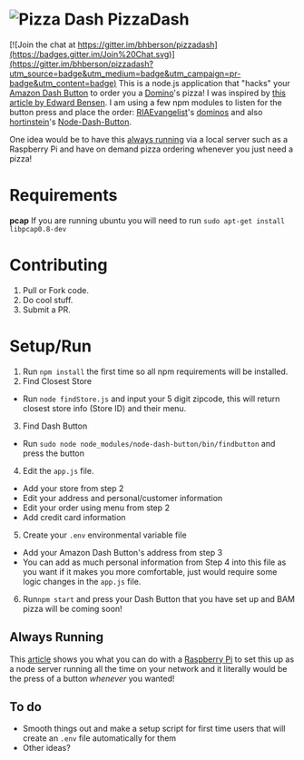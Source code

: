 ![Pizza Dash](http://i.imgur.com/DD944Cz.jpg)
PizzaDash
====

[![Join the chat at https://gitter.im/bhberson/pizzadash](https://badges.gitter.im/Join%20Chat.svg)](https://gitter.im/bhberson/pizzadash?utm_source=badge&utm_medium=badge&utm_campaign=pr-badge&utm_content=badge)
This is a node.js application that "hacks" your [Amazon Dash Button](http://www.amazon.com/dashbutton) to order you a [Domino](https://www.dominos.com/)'s pizza!
I was inspired by [this article by Edward Bensen](https://medium.com/@edwardbenson/how-i-hacked-amazon-s-5-wifi-button-to-track-baby-data-794214b0bdd8).
I am using a few npm modules to listen for the button press and place the order: [RIAEvangelist](https://github.com/RIAEvangelist)'s [dominos](https://github.com/RIAEvangelist/node-dominos-pizza-api) and also [hortinstein](https://github.com/hortinstein)'s [Node-Dash-Button](https://github.com/hortinstein/node-dash-button).

One idea would be to have this [always running](#always-running) via a local server such as a Raspberry Pi and have on demand pizza ordering whenever you just need a pizza!

Requirements
====
__pcap__
If you are running ubuntu you will need to run ` sudo apt-get install libpcap0.8-dev `

Contributing
====

1. Pull or Fork code.
2. Do cool stuff.
3. Submit a PR.

Setup/Run
====
1. Run ` npm install ` the first time so all npm requirements will be installed.
2. Find Closest Store
  - Run ` node findStore.js ` and input your 5 digit zipcode, this will return closest store info (Store ID) and their menu.
3. Find Dash Button
  - Run ` sudo node node_modules/node-dash-button/bin/findbutton ` and press the button
4. Edit the ` app.js ` file.
  - Add your store from step 2
  - Edit your address and personal/customer information
  - Edit your order using menu from step 2
  - Add credit card information
5. Create your ` .env ` environmental variable file
  - Add your Amazon Dash Button's address from step 3
  - You can add as much personal information from Step 4 into this file as you want if it makes you more comfortable, just would require some logic changes in the ` app.js ` file.
6. Run` npm start ` and press your Dash Button that you have set up and BAM pizza will be coming soon!

Always Running
----
This [article](http://weworkweplay.com/play/raspberry-pi-nodejs/) shows you what you can do with a [Raspberry Pi](https://www.raspberrypi.org/) to set this up as a node server running all the time on your network and it literally would be the press of a button *whenever* you wanted!

To do
----
- Smooth things out and make a setup script for first time users that will create an ` .env ` file automatically for them
- Other ideas?